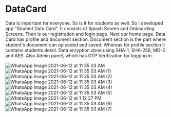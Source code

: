 # DataCard
Data is important for everyone.
So is it for students as well.
So i developed app "Student Data Card".
It consists of Splash Screen and Onboarding Screens.
Then is our registration and login page.
Next our home page.
Data Card has profile and document section.
Document section is the part where student's document can uploaded and saved.
Whereas for profile section it contains students detail.
Data enryption done using SHA-1, SHA-256, MD-5 and AES.
Also Admin panel, which has OTP Verification for logging in.

![WhatsApp Image 2021-06-12 at 11 35 03 AM](https://user-images.githubusercontent.com/69072470/121767891-d54c6600-cb78-11eb-9051-95ab136260fe.jpeg)
![WhatsApp Image 2021-06-12 at 11 35 03 AM (1)](https://user-images.githubusercontent.com/69072470/121767913-f44af800-cb78-11eb-8f5a-bf2874007570.jpeg)
![WhatsApp Image 2021-06-12 at 11 35 03 AM (2)](https://user-images.githubusercontent.com/69072470/121767924-04fb6e00-cb79-11eb-8b69-bffb5f888179.jpeg)
![WhatsApp Image 2021-06-12 at 11 35 03 AM (3)](https://user-images.githubusercontent.com/69072470/121767931-0cbb1280-cb79-11eb-8dc2-304de060184b.jpeg)
![WhatsApp Image 2021-06-12 at 11 35 03 AM (4)](https://user-images.githubusercontent.com/69072470/121767936-147ab700-cb79-11eb-8ae1-05f0b541f154.jpeg)
![WhatsApp Image 2021-06-12 at 11 35 03 AM (5)](https://user-images.githubusercontent.com/69072470/121767943-1ba1c500-cb79-11eb-85f1-5d35602d34a6.jpeg)
![WhatsApp Image 2021-06-12 at 1 12 27 PM](https://user-images.githubusercontent.com/69072470/121769212-f2d0fe00-cb7f-11eb-910e-2925611ec3e2.jpeg)
![WhatsApp Image 2021-06-12 at 11 35 03 AM (6)](https://user-images.githubusercontent.com/69072470/121767961-307e5880-cb79-11eb-8ca9-3e6182fece6e.jpeg)
![WhatsApp Image 2021-06-12 at 11 35 03 AM (7)](https://user-images.githubusercontent.com/69072470/121767970-396f2a00-cb79-11eb-990f-559453e14d74.jpeg)
